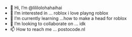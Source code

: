 - 👋 Hi, I’m @lililolohahaihai
- 👀 I’m interested in ... roblox i love playng roblox
- 🌱 I’m currently learning ...how to make a head for roblox
- 💞️ I’m looking to collaborate on ... idk
- 📫 How to reach me ... postocode.nl

<!---
lililolohahaihai/lililolohahaihai is a ✨ special ✨ repository because its `README.md` (this file) appears on your GitHub profile.
You can click the Preview link to take a look at your changes.
--->
